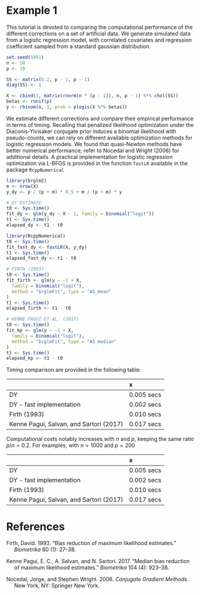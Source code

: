 # Example 1

This tutorial is devoted to comparing the computational performance of
the different corrections on a set of artificial data. We generate
simulated data from a logistic regression model, with correlated
covariates and regression coefficient sampled from a standard gaussian
distribution.

``` r
set.seed(1991)
n <- 50
p <- 10

SS <- matrix(0.2, p - 1, p - 1)
diag(SS) <- 1

X <- cbind(1, matrix(rnorm(n * (p - 1)), n, p - 1) %*% chol(SS))
betas <- runif(p)
y <- rbinom(n, 1, prob = plogis(X %*% betas))
```

We estimate different corrections and compare their empirical
performance in terms of timing. Recalling that penalized likelihood
optimization under the Diaconis-Ylvisaker conjugate prior induces a
binomial likelihood with pseudo-counts, we can rely on different
available optimization methods for logistic regression models. We found
that quasi-Newton methods have better numerical performance; refer to
Nocedal and Wright (2006) for additional details. A practical
implementation for logistic regression optimization via L-BFGS is
provided in the function `fastLR` available in the package
`RcppNumerical`

``` r
library(brglm2)
m <- nrow(X)
y_dy <- p / (p + m) * 0.5 + m / (p + m) * y

# DY ESTIMATE
t0 <- Sys.time()
fit_dy <- glm(y_dy ~ X - 1, family = binomial("logit"))
t1 <- Sys.time()
elapsed_dy <- t1 - t0

library(RcppNumerical)
t0 <- Sys.time()
fit_fast_dy <- fastLR(X, y_dy)
t1 <- Sys.time()
elapsed_fast_dy <- t1 - t0

# FIRTH (1993)
t0 <- Sys.time()
fit_firth <- glm(y ~ -1 + X,
  family = binomial("logit"),
  method = "brglmFit", type = "AS_mean"
)
t1 <- Sys.time()
elapsed_firth <- t1 - t0

# KENNE PAGUI ET AL. (2017)
t0 <- Sys.time()
fit_kp <- glm(y ~ -1 + X,
  family = binomial("logit"),
  method = "brglmFit", type = "AS_median"
)
t1 <- Sys.time()
elapsed_kp <- t1 - t0
```

Timing comparison are provided in the following table.

|                                         | x          |
|:----------------------------------------|:-----------|
| DY                                      | 0.005 secs |
| DY - fast implementation                | 0.002 secs |
| Firth (1993)                            | 0.010 secs |
| Kenne Pagui, Salvan, and Sartori (2017) | 0.017 secs |

Computational costs notably increases with *n* and *p*, keeping the same
ratio *p*/*n* = 0.2. For examples, with *n* = 1000 and *p* = 200

|                                         | x          |
|:----------------------------------------|:-----------|
| DY                                      | 0.005 secs |
| DY - fast implementation                | 0.002 secs |
| Firth (1993)                            | 0.010 secs |
| Kenne Pagui, Salvan, and Sartori (2017) | 0.017 secs |

# References

<div id="refs" class="references csl-bib-body hanging-indent">

<div id="ref-Firth1993" class="csl-entry">

Firth, David. 1993. “<span class="nocase">Bias reduction of maximum
likelihood estimates</span>.” *Biometrika* 80 (1): 27–38.

</div>

<div id="ref-Pagui2017" class="csl-entry">

Kenne Pagui, E. C., A. Salvan, and N. Sartori. 2017. “<span
class="nocase">Median bias reduction of maximum likelihood
estimates</span>.” *Biometrika* 104 (4): 923–38.

</div>

<div id="ref-Nocedal2006" class="csl-entry">

Nocedal, Jorge, and Stephen Wright. 2006. *Conjugate Gradient Methods*.
New York, NY: Springer New York.

</div>

</div>
